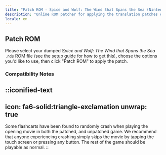 ```yaml
---
title: "Patch ROM - Spice and Wolf: The Wind that Spans the Sea (Nintendo DS) (Umi wo Wataru Kaze)"
description: "Online ROM patcher for applying the translation patches of Spice and Wolf: The Wind that Spans the Sea (Umi wo Wataru Kaze)"
locale: en
---
```


## Patch ROM

Please select your dumped _Spice and Wolf: The Wind that Spans the Sea_ `.nds` ROM file (see the [setup guide](/holo2/guide/nds) for how to get this), choose the options you'd like to use, then click "Patch ROM" to apply the patch.

### Compatibility Notes
::iconified-text
---
icon: fa6-solid:triangle-exclamation
unwrap: true
---
Some flashcarts have been found to randomly crash when playing the opening movie in both the patched, and unpatched game. We recommend that anyone experiencing crashing simply skips the movie by tapping the touch screen or pressing any button. The rest of the game should be playable as normal.
::
